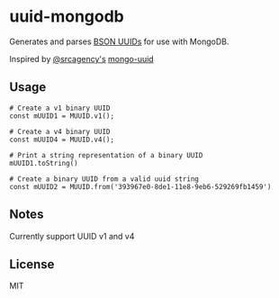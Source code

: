 # uuid-mongodb

Generates and parses [BSON UUIDs](https://docs.mongodb.com/manual/reference/method/UUID/) for use with MongoDB.

Inspired by [@srcagency's](https://github.com/srcagency) [mongo-uuid](https://github.com/srcagency/mongo-uuid)

## Usage

```
# Create a v1 binary UUID
const mUUID1 = MUUID.v1();

# Create a v4 binary UUID
const mUUID4 = MUUID.v4();

# Print a string representation of a binary UUID
mUUID1.toString()

# Create a binary UUID from a valid uuid string
const mUUID2 = MUUID.from('393967e0-8de1-11e8-9eb6-529269fb1459')
```

## Notes

Currently support UUID v1 and v4

## License

MIT
